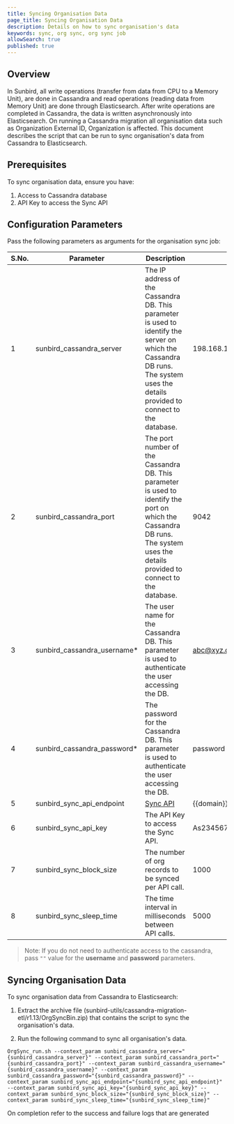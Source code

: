 ```yaml
---
title: Syncing Organisation Data
page_title: Syncing Organisation Data
description: Details on how to sync organisation's data
keywords: sync, org sync, org sync job 
allowSearch: true
published: true
---
```


## Overview

In Sunbird, all write operations (transfer from data from CPU to a Memory Unit), are done in Cassandra and read operations (reading data from Memory Unit) are done through Elasticsearch. After write operations are completed in Cassandra, the data is written asynchronously into Elasticsearch.
On running a  Cassandra migration all organisation data such as Organization External ID, Organization is affected. This document describes the script that can be run to sync organisation's data from Cassandra to Elasticsearch.

## Prerequisites

To sync organisation data, ensure you have:

1. Access to Cassandra database
2. API Key to access the Sync API

## Configuration Parameters

Pass the following parameters as arguments for the organisation sync job:

 S.No. | Parameter | Description | Example 
-------|-----------|-------------|---------
1 | sunbird_cassandra_server | The IP address of the Cassandra DB. This parameter is used to identify the server on which the Cassandra DB runs. The system uses the details provided to connect to the database.| 198.168.1.1
2 | sunbird_cassandra_port | The port number of the Cassandra DB. This parameter is used to identify the port on which the Cassandra DB runs.  The system uses the details provided to connect to the database.| 9042 
3 | sunbird_cassandra_username* | The user name for the Cassandra DB. This parameter is used to authenticate the user accessing the DB. | abc@xyz.com 
4 | sunbird_cassandra_password* | The password for the Cassandra DB. This parameter is used to authenticate the user accessing the DB.| password 
5 | sunbird_sync_api_endpoint  | [Sync API](http://docs.sunbird.org/latest/apis/datasyncapi/#tag/Data-Sync-API(s)) | {{domain}}/api/data/v1/index/sync 
6 | sunbird_sync_api_key | The API Key to access the Sync API. | As23456789zws34567w234 
7 | sunbird_sync_block_size | The number of org records to be synced per API call. | 1000 
8 | sunbird_sync_sleep_time | The time interval in milliseconds between API calls. | 5000

> Note: If you do not need to authenticate access to the cassandra, pass `""` value for the **username** and **password** parameters.

## Syncing Organisation Data

To sync organisation data from Cassandra to Elasticsearch:

1. Extract the archive file (sunbird-utils/cassandra-migration-etl/r1.13/OrgSyncBin.zip) that contains the script to sync the organisation's data.

2. Run the following command to sync all organisation's data.

````
OrgSync_run.sh --context_param sunbird_cassandra_server="{sunbird_cassandra_server}" --context_param sunbird_cassandra_port="{sunbird_cassandra_port}" --context_param sunbird_cassandra_username="{sunbird_cassandra_username}" --context_param sunbird_cassandra_password="{sunbird_cassandra_password}" --context_param sunbird_sync_api_endpoint="{sunbird_sync_api_endpoint}" --context_param sunbird_sync_api_key="{sunbird_sync_api_key}" --context_param sunbird_sync_block_size="{sunbird_sync_block_size}" --context_param sunbird_sync_sleep_time="{sunbird_sync_sleep_time}"
````
On completion refer to the success and failure logs that are generated 
